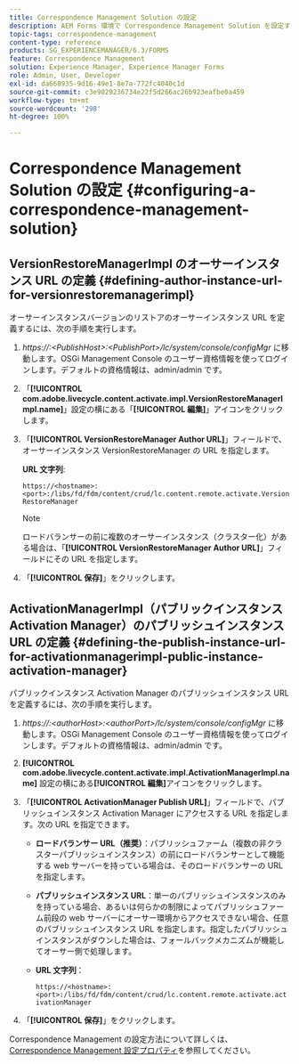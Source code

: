 ```yaml
---
title: Correspondence Management Solution の設定
description: AEM Forms 環境で Correspondence Management Solution を設定する方法について説明します。
topic-tags: correspondence-management
content-type: reference
products: SG_EXPERIENCEMANAGER/6.3/FORMS
feature: Correspondence Management
solution: Experience Manager, Experience Manager Forms
role: Admin, User, Developer
exl-id: da668935-9d16-49e1-8e7a-772fc4040c1d
source-git-commit: c3e9029236734e22f5d266ac26b923eafbe0a459
workflow-type: tm+mt
source-wordcount: '298'
ht-degree: 100%

---
```


# Correspondence Management Solution の設定 {#configuring-a-correspondence-management-solution}

## VersionRestoreManagerImpl のオーサーインスタンス URL の定義 {#defining-author-instance-url-for-versionrestoremanagerimpl}

オーサーインスタンスバージョンのリストアのオーサーインスタンス URL を定義するには、次の手順を実行します。

1. *https://:&lt;PublishHost>:&lt;PublishPort>/lc/system/console/configMgr* に移動します。OSGi Management Console のユーザー資格情報を使ってログインします。デフォルトの資格情報は、admin/admin です。
1. 「**[!UICONTROL com.adobe.livecycle.content.activate.impl.VersionRestoreManagerImpl.name]**」設定の横にある「**[!UICONTROL 編集]**」アイコンをクリックします。
1. 「**[!UICONTROL VersionRestoreManager Author URL]**」フィールドで、オーサーインスタンス VersionRestoreManager の URL を指定します。

   **URL 文字列**:

   `https://<hostname>:<port>:/libs/fd/fdm/content/crud/lc.content.remote.activate.VersionRestoreManager`

   >[!NOTE]
   >
   >ロードバランサーの前に複数のオーサーインスタンス（クラスター化）がある場合は、「**[!UICONTROL VersionRestoreManager Author URL]**」フィールドにその URL を指定します。

1. 「**[!UICONTROL 保存]**」をクリックします。

## ActivationManagerImpl（パブリックインスタンス Activation Manager）のパブリッシュインスタンス URL の定義 {#defining-the-publish-instance-url-for-activationmanagerimpl-public-instance-activation-manager}

パブリックインスタンス Activation Manager のパブリッシュインスタンス URL を定義するには、次の手順を実行します。

1. *https://:&lt;authorHost>:&lt;authorPort>/lc/system/console/configMgr* に移動します。OSGi Management Console のユーザー資格情報を使ってログインします。デフォルトの資格情報は、admin/admin です。
1. **[!UICONTROL com.adobe.livecycle.content.activate.impl.ActivationManagerImpl.name]** 設定の横にある&#x200B;**[!UICONTROL 編集]**&#x200B;アイコンをクリックします。
1. 「**[!UICONTROL ActivationManager Publish URL]**」フィールドで、パブリッシュインスタンス Activation Manager にアクセスする URL を指定します。次の URL を指定できます。

   * **ロードバランサー URL（推奨）**：パブリッシュファーム（複数の非クラスターパブリッシュインスタンス）の前にロードバランサーとして機能する web サーバーを持っている場合は、そのロードバランサーの URL を指定します。
   * **パブリッシュインスタンス URL**：単一のパブリッシュインスタンスのみを持っている場合、あるいは何らかの制限によってパブリッシュファーム前段の web サーバーにオーサー環境からアクセスできない場合、任意のパブリッシュインスタンス URL を指定します。指定したパブリッシュインスタンスがダウンした場合は、フォールバックメカニズムが機能してオーサー側で処理します。
   * **URL 文字列**：

     `https://<hostname>:<port>:/libs/fd/fdm/content/crud/lc.content.remote.activate.activationManager`

1. 「**[!UICONTROL 保存]**」をクリックします。

Correspondence Management の設定方法について詳しくは、[Correspondence Management 設定プロパティ](https://helpx.adobe.com/jp/aem-forms/6-2/cm-configuration-properties.html)を参照してください。
